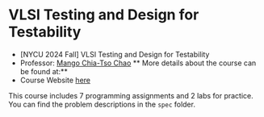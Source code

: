 # VLSI Testing and Design for Testability
* [NYCU 2024 Fall] VLSI Testing and Design for Testability
* Professor: [Mango Chia-Tso Chao](http://tiger.iee.nycu.edu.tw/Advisor.php)
** More details about the course can be found at:**  
* Course Website [here](http://tiger.iee.nycu.edu.tw/course/Testing2024Fall/index.htm)

This course includes 7 programming assignments and 2 labs for practice.  
You can find the problem descriptions in the `spec` folder.

